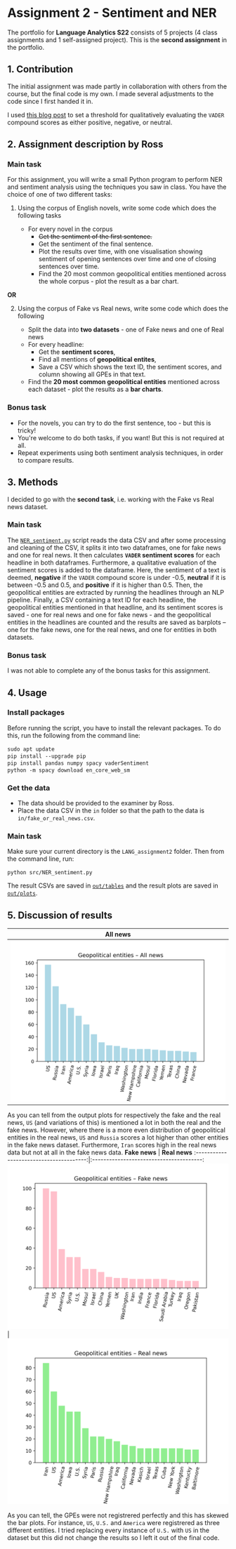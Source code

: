 # Assignment 2 - Sentiment and NER
The portfolio for __Language Analytics S22__ consists of 5 projects (4 class assignments and 1 self-assigned project). This is the __second assignment__ in the portfolio. 

## 1. Contribution
The initial assignment was made partly in collaboration with others from the course, but the final code is my own. I made several adjustments to the code since I first handed it in. 

I used [this blog post](https://www.geeksforgeeks.org/python-sentiment-analysis-using-vader/) to set a threshold for qualitatively evaluating the `VADER` compound scores as either positive, negative, or neutral.

## 2. Assignment description by Ross
### Main task
For this assignment, you will write a small Python program to perform NER and sentiment analysis using the techniques you saw in class. You have the choice of one of two different tasks:

1. Using the corpus of English novels, write some code which does the following tasks

   - For every novel in the corpus
     - ~~Get the sentiment of the first sentence.~~
     - Get the sentiment of the final sentence.
     - Plot the results over time, with one visualisation showing sentiment of opening sentences over time and one of closing sentences over time.
     - Find the 20 most common geopolitical entities mentioned across the whole corpus - plot the result as a bar chart.

**OR**

2. Using the corpus of Fake vs Real news, write some code which does the following

   - Split the data into __two datasets__ - one of Fake news and one of Real news
   - For every headline:
     - Get the __sentiment scores__,
     - Find all mentions of __geopolitical entites__,
     - Save a CSV which shows the text ID, the sentiment scores, and column showing all GPEs in that text.
   - Find the __20 most common geopolitical entities__ mentioned across each dataset - plot the results as a __bar charts__.

### Bonus task
- For the novels, you can try to do the first sentence, too - but this is tricky!
- You're welcome to do both tasks, if you want! But this is not required at all.
- Repeat experiments using both sentiment analysis techniques, in order to compare results.

## 3. Methods
I decided to go with the __second task__, i.e. working with the Fake vs Real news dataset.

### Main task
The [`NER_sentiment.py`](https://github.com/agnesbn/LANG_assignment2/blob/main/src/NER_sentiment.py) script reads the data CSV and after some processing and cleaning of the CSV, it splits it into two dataframes, one for fake news and one for real news. It then calculates __`VADER` sentiment scores__ for each headline in both dataframes. Furthermore, a qualitative evaluation of the sentiment scores is added to the dataframe. Here, the sentiment of a text is deemed, __negative__ if the `VADER` compound score is under -0.5, __neutral__ if it is between -0.5 and 0.5, and __positive__ if it is higher than 0.5. Then, the geopolitical entities are extracted by running the headlines through an NLP pipeline. Finally, a CSV containing a text ID for each headline, the geopolitical entities mentioned in that headline, and its sentiment scores is saved - one for real news and one for fake news - and the geopolitical entities in the headlines are counted and the results are saved as barplots – one for the fake news, one for the real news, and one for entities in both datasets.

### Bonus task
I was not able to complete any of the bonus tasks for this assignment.

## 4. Usage
### Install packages
Before running the script, you have to install the relevant packages. To do this, run the following from the command line:
```
sudo apt update
pip install --upgrade pip
pip install pandas numpy spacy vaderSentiment
python -m spacy download en_core_web_sm
```

### Get the data
- The data should be provided to the examiner by Ross.
- Place the data CSV in the `in` folder so that the path to the data is `in/fake_or_real_news.csv`.

### Main task
Make sure your current directory is the `LANG_assignment2` folder. Then from the command line, run:
```
python src/NER_sentiment.py
```

The result CSVs are saved in [`out/tables`](https://github.com/agnesbn/LANG_assignment2/tree/main/out/tables) and the result plots are saved in [`out/plots`](https://github.com/agnesbn/LANG_assignment2/tree/main/out/plots).

## 5. Discussion of results

**All news**                             |
:---------------------------------------:|
![](out/plots/GPE_all_news.png)          |


As you can tell from the output plots for respectively the fake and the real news, `US` (and variations of this) is mentioned a lot in both the real and the fake news. However, where there is a more even distribution of geopolitical entities in the real news, `US` and `Russia` scores a lot higher than other entities in the fake news dataset. Furthermore, `Iran` scores high in the real news data but not at all in the fake news data.
**Fake news**                            |  **Real news**
:---------------------------------------:|:---------------------------------------:
![](out/plots/GPE_fake_news.png)         |  ![](out/plots/GPE_real_news.png)

As you can tell, the GPEs were not registrered perfectly and this has skewed the bar plots. For instance, `US`, `U.S.` and `America` were registrered as three different entities. I tried replacing every instance of `U.S.` with `US` in the dataset but this did not change the results so I left it out of the final code.
